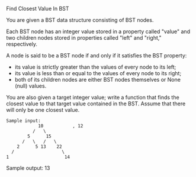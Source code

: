Find Closest Value In BST

You are given a BST data structure consisting of BST nodes.

Each BST node has an integer value stored in a property called "value" and two children nodes stored in properties called "left" and "right," respectively. 

A node is said to be a BST node if and only if it satisfies the BST property:
- its value is strictly greater than the values of every node to its left;
- its value is less than or equal to the values of every node to its right;
- both of its children nodes are either BST nodes themselves or None (null) values.

You are also given a target integer value; write a function that finds the closest value to that target value contained in the BST. Assume that there will only be one closest value.

```
Sample input:
            10           , 12
          /   \
        5      15
      /   \   /   \
    2      5 13    22
  /                  \
1                     14
```
Sample output: 13
